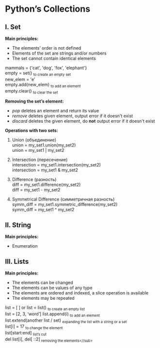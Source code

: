 # Python’s Collections

## I.	Set
  
**Main principles:**  

   - The elements’ order is not defined  
   - Elements of the set are strings and/or numbers  
   - The set cannot contain identical elements  

mammals = {'cat', 'dog', 'fox', 'elephant'}  
empty = set() <sub>to create an empty set</sub>  
new_elem = 'e'  
empty.add(new_elem) <sub>to add an element</sub>  
empty.clear() <sub>to clear the set</sub>  

**Removing the set’s element:**  

   - _pop_ deletes an element and return its value  
   - _remove_ deletes given element, output error if it doesn't exist  
   - _discard_ deletes the given element, do **not** output error if it doesn't exist  

 **Operations with two sets:**  
 
   1.	Union (объединение)  
      union = my_set1.union(my_set2)  
      union = my_set1 | my_set2  

   2.	Intersection (пересечение)  
      intersection = my_set1.intersection(my_set2)  
      intersection = my_set1 & my_set2  

   3.	Difference (разность)  
      diff = my_set1.difference(my_set2)  
      diff = my_set1 - my_set2  

   4.	Symmetrical Difference (симметричная разность)  
      symm_diff = my_set1.symmetric_difference(my_set2)  
      symm_diff = my_set1 ^ my_set2  


## II.	String  

**Main principles:**  

   - Enumeration  

## III.	Lists  

**Main principles:**  

   - The elements can be changed  
   - The elements can be values of any type  
   - The elements are ordered and indexed, a slice operation is available  
   - The elements may be repeated  

list = [ ] or list = list() <sub>to create an empty list</sub>  
list = [2, 3, ‘word’]
list.append(i) <sub>to add an element</sub>  
list.extend(another list / set) <sub>expanding the list with a string or a set</sub>  
list[i] = 17 <sub>to change the element</sub>  
list[start:end] <sub>list’s cut</sub>  
del list[i], del[ ::2] <sub>removing the elements<//sub>
